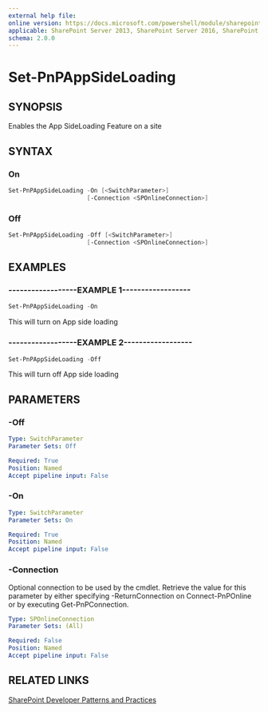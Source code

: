 ```yaml
---
external help file:
online version: https://docs.microsoft.com/powershell/module/sharepoint-pnp/set-pnpappsideloading
applicable: SharePoint Server 2013, SharePoint Server 2016, SharePoint Server 2019, SharePoint Online
schema: 2.0.0
---
```

# Set-PnPAppSideLoading

## SYNOPSIS
Enables the App SideLoading Feature on a site

## SYNTAX 

### On
```powershell
Set-PnPAppSideLoading -On [<SwitchParameter>]
                      [-Connection <SPOnlineConnection>]
```

### Off
```powershell
Set-PnPAppSideLoading -Off [<SwitchParameter>]
                      [-Connection <SPOnlineConnection>]
```

## EXAMPLES

### ------------------EXAMPLE 1------------------
```powershell
Set-PnPAppSideLoading -On
```

This will turn on App side loading

### ------------------EXAMPLE 2------------------
```powershell
Set-PnPAppSideLoading -Off
```

This will turn off App side loading

## PARAMETERS

### -Off


```yaml
Type: SwitchParameter
Parameter Sets: Off

Required: True
Position: Named
Accept pipeline input: False
```

### -On


```yaml
Type: SwitchParameter
Parameter Sets: On

Required: True
Position: Named
Accept pipeline input: False
```

### -Connection
Optional connection to be used by the cmdlet. Retrieve the value for this parameter by either specifying -ReturnConnection on Connect-PnPOnline or by executing Get-PnPConnection.

```yaml
Type: SPOnlineConnection
Parameter Sets: (All)

Required: False
Position: Named
Accept pipeline input: False
```

## RELATED LINKS

[SharePoint Developer Patterns and Practices](https://aka.ms/sppnp)